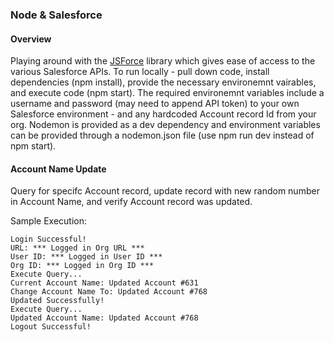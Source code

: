 ### Node & Salesforce

#### Overview
Playing around with the [JSForce](https://jsforce.github.io/start/) library which gives ease of access to the various Salesforce APIs. To run locally - pull down code, install dependencies (npm install), provide the necessary environemnt vairables, and execute code (npm start). The required environemnt variables include a username and password (may need to append API token) to your own Salesforce environment - and any hardcoded Account record Id from your org. Nodemon is provided as a dev dependency and environment variables can be provided through a nodemon.json file (use npm run dev instead of npm start).

#### Account Name Update
Query for specifc Account record, update record with new random number in Account Name, and verify Account record was updated.

Sample Execution:

```
Login Successful!
URL: *** Logged in Org URL ***
User ID: *** Logged in User ID ***
Org ID: *** Logged in Org ID ***
Execute Query...
Current Account Name: Updated Account #631
Change Account Name To: Updated Account #768
Updated Successfully!
Execute Query...
Updated Account Name: Updated Account #768
Logout Successful!
```
